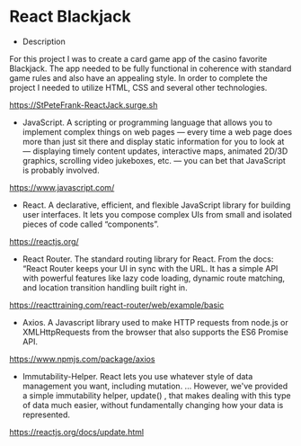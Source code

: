 # React Blackjack

- Description

For this project I was to create a card game app of the casino favorite Blackjack. The app needed to be fully functional in coherence with standard game rules and also have an appealing style. In order to complete the project I needed to utilize HTML, CSS and several other technologies.

https://StPeteFrank-ReactJack.surge.sh

- JavaScript. A scripting or programming language that allows you to implement complex things on web pages — every time a web page does more than just sit there and display static information for you to look at — displaying timely content updates, interactive maps, animated 2D/3D graphics, scrolling video jukeboxes, etc. — you can bet that JavaScript is probably involved.

https://www.javascript.com/

- React. A declarative, efficient, and flexible JavaScript library for building user interfaces. It lets you compose complex UIs from small and isolated pieces of code called “components”.

https://reactjs.org/

- React Router. The standard routing library for React. From the docs: “React Router keeps your UI in sync with the URL. It has a simple API with powerful features like lazy code loading, dynamic route matching, and location transition handling built right in.

https://reacttraining.com/react-router/web/example/basic

- Axios. A Javascript library used to make HTTP requests from node.js or XMLHttpRequests from the browser that also supports the ES6 Promise API.

https://www.npmjs.com/package/axios

- Immutability-Helper. React lets you use whatever style of data management you want, including mutation. ... However, we've provided a simple immutability helper, update() , that makes dealing with this type of data much easier, without fundamentally changing how your data is represented.

https://reactjs.org/docs/update.html
